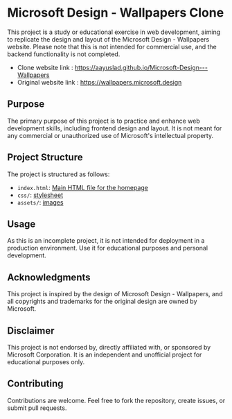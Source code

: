 # Microsoft Design - Wallpapers Clone

This project is a study or educational exercise in web development, aiming to replicate the design and layout of the Microsoft Design - Wallpapers website. Please note that this is not intended for commercial use, and the backend functionality is not completed.

- Clone website link : https://aayuslad.github.io/Microsoft-Design---Wallpapers
- Original website link : https://wallpapers.microsoft.design

## Purpose

The primary purpose of this project is to practice and enhance web development skills, including frontend design and layout. It is not meant for any commercial or unauthorized use of Microsoft's intellectual property.

## Project Structure

The project is structured as follows:

- `index.html`: [Main HTML file for the homepage](https://github.com/Aayuslad/Microsoft-Design---Wallpapers/blob/main/styles.css)
- `css/`: [stylesheet](https://github.com/Aayuslad/Microsoft-Design---Wallpapers/blob/main/styles.css)
- `assets/`: [images](https://github.com/Aayuslad/Microsoft-Design---Wallpapers/tree/main/images)

## Usage

As this is an incomplete project, it is not intended for deployment in a production environment. Use it for educational purposes and personal development.

## Acknowledgments

This project is inspired by the design of Microsoft Design - Wallpapers, and all copyrights and trademarks for the original design are owned by Microsoft.

## Disclaimer

This project is not endorsed by, directly affiliated with, or sponsored by Microsoft Corporation. It is an independent and unofficial project for educational purposes only.

## Contributing

Contributions are welcome. Feel free to fork the repository, create issues, or submit pull requests.

